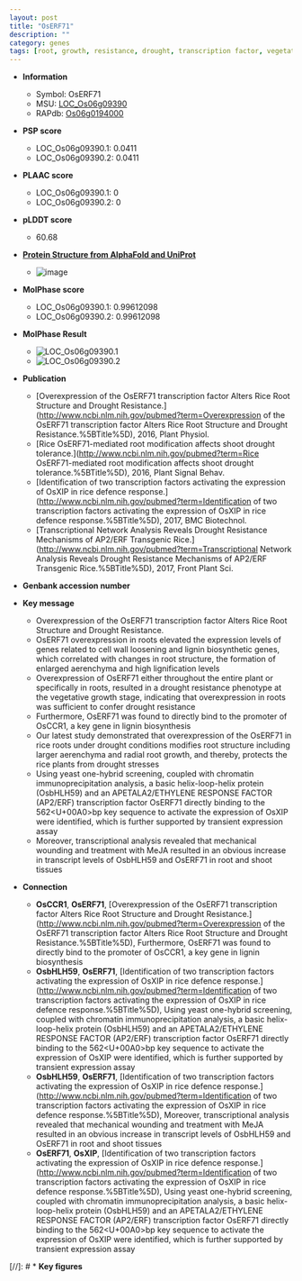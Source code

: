 ```yaml
---
layout: post
title: "OsERF71"
description: ""
category: genes
tags: [root, growth, resistance, drought, transcription factor, vegetative, cell wall, drought resistance, lignin, lignin biosynthesis, drought stress, shoot, wounding, ethylene response]
---
```


* **Information**  
    + Symbol: OsERF71  
    + MSU: [LOC_Os06g09390](http://rice.plantbiology.msu.edu/cgi-bin/ORF_infopage.cgi?orf=LOC_Os06g09390)  
    + RAPdb: [Os06g0194000](http://rapdb.dna.affrc.go.jp/viewer/gbrowse_details/irgsp1?name=Os06g0194000)  

* **PSP score**  
    + LOC_Os06g09390.1: 0.0411 
    + LOC_Os06g09390.2: 0.0411 

* **PLAAC score**  
    + LOC_Os06g09390.1: 0 
    + LOC_Os06g09390.2: 0 

* **pLDDT score**
    + 60.68

* **[Protein Structure from AlphaFold and UniProt](https://www.uniprot.org/uniprotkb/Q69Y47/entry#structure)**
    + ![image](https://ricepsp.github.io/images/Q6/AF-Q69Y47-F1.png)

* **MolPhase score**
    + LOC_Os06g09390.1: 0.99612098
    + LOC_Os06g09390.2: 0.99612098

* **MolPhase Result**
    + ![LOC_Os06g09390.1](https://304243504.github.io/Pictures/LOC_Os06g/LOC_Os06g09390.1.png)
    + ![LOC_Os06g09390.2](https://304243504.github.io/Pictures/LOC_Os06g/LOC_Os06g09390.2.png)

* **Publication**  
    + [Overexpression of the OsERF71 transcription factor Alters Rice Root Structure and Drought Resistance.](http://www.ncbi.nlm.nih.gov/pubmed?term=Overexpression of the OsERF71 transcription factor Alters Rice Root Structure and Drought Resistance.%5BTitle%5D), 2016, Plant Physiol.
    + [Rice OsERF71-mediated root modification affects shoot drought tolerance.](http://www.ncbi.nlm.nih.gov/pubmed?term=Rice OsERF71-mediated root modification affects shoot drought tolerance.%5BTitle%5D), 2016, Plant Signal Behav.
    + [Identification of two transcription factors activating the expression of OsXIP in rice defence response.](http://www.ncbi.nlm.nih.gov/pubmed?term=Identification of two transcription factors activating the expression of OsXIP in rice defence response.%5BTitle%5D), 2017, BMC Biotechnol.
    + [Transcriptional Network Analysis Reveals Drought Resistance Mechanisms of AP2/ERF Transgenic Rice.](http://www.ncbi.nlm.nih.gov/pubmed?term=Transcriptional Network Analysis Reveals Drought Resistance Mechanisms of AP2/ERF Transgenic Rice.%5BTitle%5D), 2017, Front Plant Sci.

* **Genbank accession number**  

* **Key message**  
    + Overexpression of the OsERF71 transcription factor Alters Rice Root Structure and Drought Resistance.
    + OsERF71 overexpression in roots elevated the expression levels of genes related to cell wall loosening and lignin biosynthetic genes, which correlated with changes in root structure, the formation of enlarged aerenchyma and high lignification levels
    + Overexpression of OsERF71 either throughout the entire plant or specifically in roots, resulted in a drought resistance phenotype at the vegetative growth stage, indicating that overexpression in roots was sufficient to confer drought resistance
    + Furthermore, OsERF71 was found to directly bind to the promoter of OsCCR1, a key gene in lignin biosynthesis
    + Our latest study demonstrated that overexpression of the OsERF71 in rice roots under drought conditions modifies root structure including larger aerenchyma and radial root growth, and thereby, protects the rice plants from drought stresses
    + Using yeast one-hybrid screening, coupled with chromatin immunoprecipitation analysis, a basic helix-loop-helix protein (OsbHLH59) and an APETALA2/ETHYLENE RESPONSE FACTOR (AP2/ERF) transcription factor OsERF71 directly binding to the 562<U+00A0>bp key sequence to activate the expression of OsXIP were identified, which is further supported by transient expression assay
    + Moreover, transcriptional analysis revealed that mechanical wounding and treatment with MeJA resulted in an obvious increase in transcript levels of OsbHLH59 and OsERF71 in root and shoot tissues

* **Connection**  
    + __OsCCR1__, __OsERF71__, [Overexpression of the OsERF71 transcription factor Alters Rice Root Structure and Drought Resistance.](http://www.ncbi.nlm.nih.gov/pubmed?term=Overexpression of the OsERF71 transcription factor Alters Rice Root Structure and Drought Resistance.%5BTitle%5D), Furthermore, OsERF71 was found to directly bind to the promoter of OsCCR1, a key gene in lignin biosynthesis
    + __OsbHLH59__, __OsERF71__, [Identification of two transcription factors activating the expression of OsXIP in rice defence response.](http://www.ncbi.nlm.nih.gov/pubmed?term=Identification of two transcription factors activating the expression of OsXIP in rice defence response.%5BTitle%5D),  Using yeast one-hybrid screening, coupled with chromatin immunoprecipitation analysis, a basic helix-loop-helix protein (OsbHLH59) and an APETALA2/ETHYLENE RESPONSE FACTOR (AP2/ERF) transcription factor OsERF71 directly binding to the 562<U+00A0>bp key sequence to activate the expression of OsXIP were identified, which is further supported by transient expression assay
    + __OsbHLH59__, __OsERF71__, [Identification of two transcription factors activating the expression of OsXIP in rice defence response.](http://www.ncbi.nlm.nih.gov/pubmed?term=Identification of two transcription factors activating the expression of OsXIP in rice defence response.%5BTitle%5D),  Moreover, transcriptional analysis revealed that mechanical wounding and treatment with MeJA resulted in an obvious increase in transcript levels of OsbHLH59 and OsERF71 in root and shoot tissues
    + __OsERF71__, __OsXIP__, [Identification of two transcription factors activating the expression of OsXIP in rice defence response.](http://www.ncbi.nlm.nih.gov/pubmed?term=Identification of two transcription factors activating the expression of OsXIP in rice defence response.%5BTitle%5D),  Using yeast one-hybrid screening, coupled with chromatin immunoprecipitation analysis, a basic helix-loop-helix protein (OsbHLH59) and an APETALA2/ETHYLENE RESPONSE FACTOR (AP2/ERF) transcription factor OsERF71 directly binding to the 562<U+00A0>bp key sequence to activate the expression of OsXIP were identified, which is further supported by transient expression assay

[//]: # * **Key figures**  


